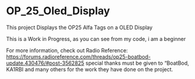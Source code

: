 # OP_25_Oled_Display
This project Displays the OP25 Alfa  Tags on a OLED Display

This is a Work in Progress,
as you can see from my code, i am a beginner 
  
For more information, check out Radio Reference:
 https://forums.radioreference.com/threads/op25-boatbod-update.430476/#post-3562825
special thanks must be given to “BoatBod, KA1RBI and many others for the work they have done on the project.

